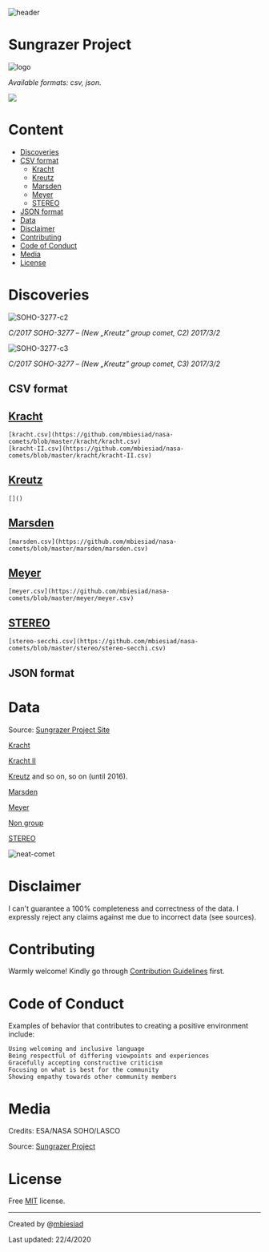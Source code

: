 ![header](https://github.com/mbiesiad/nasa-comets/blob/master/media/header.png)

# Sungrazer Project

![logo](https://github.com/mbiesiad/nasa-comets/blob/master/media/logo.png)


_Available formats: csv, json._

![](https://github.com/mbiesiad/nasa-comets/blob/master/media/kreutzmb-17-3-3-clipboard.png)

# Content

* [Discoveries](#discoveries)
* [CSV format](#csv-format)
    * [Kracht](#kracht)
    * [Kreutz](#kreutz)
    * [Marsden](#marsden)
    * [Meyer](#meyer)
    * [STEREO](#stereo)
* [JSON format](#json-format)
* [Data](#data)
* [Disclaimer](#disclaimer)
* [Contributing](#contributing)
* [Code of Conduct](#code-of-conduct)
* [Media](#media)
* [License](#license)

# Discoveries

![SOHO-3277-c2](https://github.com/mbiesiad/nasa-comets/blob/master/media/20170303_2212_c2_1024b.jpg)

_C/2017 SOHO-3277  –  (New „Kreutz” group comet, C2) 2017/3/2_

![SOHO-3277-c3](https://github.com/mbiesiad/nasa-comets/blob/master/media/20170303_1806_c3_1024.jpg)

_C/2017 SOHO-3277  –  (New „Kreutz” group comet, C3) 2017/3/2_

## CSV format

## [Kracht](https://github.com/mbiesiad/nasa-comets/tree/master/kracht)
    [kracht.csv](https://github.com/mbiesiad/nasa-comets/blob/master/kracht/kracht.csv)
    [kracht-II.csv](https://github.com/mbiesiad/nasa-comets/blob/master/kracht/kracht-II.csv)
## [Kreutz](https://github.com/mbiesiad/nasa-comets/tree/master/kreutz)
    []()
## [Marsden](https://github.com/mbiesiad/nasa-comets/tree/master/marsden)
    [marsden.csv](https://github.com/mbiesiad/nasa-comets/blob/master/marsden/marsden.csv)
## [Meyer](https://github.com/mbiesiad/nasa-comets/tree/master/meyer)
    [meyer.csv](https://github.com/mbiesiad/nasa-comets/blob/master/meyer/meyer.csv)
## [STEREO](https://github.com/mbiesiad/nasa-comets/tree/master/stereo)
    [stereo-secchi.csv](https://github.com/mbiesiad/nasa-comets/blob/master/stereo/stereo-secchi.csv)
    
## JSON format

# Data

Source: [Sungrazer Project Site](https://sungrazer.nrl.navy.mil/)

[Kracht](https://sungrazer.nrl.navy.mil/index.php?p=tables/comets_00O3)

[Kracht II](https://sungrazer.nrl.navy.mil/index.php?p=tables/comets_03R5)

[Kreutz](https://sungrazer.nrl.navy.mil/index.php?p=tables/comets_table_1996) and so on, so on (until 2016).

[Marsden](https://sungrazer.nrl.navy.mil/index.php?p=tables/comets_99U2)

[Meyer](https://sungrazer.nrl.navy.mil/index.php?p=tables/comets_97L2)

[Non group](https://sungrazer.nrl.navy.mil/index.php?p=tables/comets_other)

[STEREO](https://sungrazer.nrl.navy.mil/index.php?p=tables/comets_table_secchi)

![neat-comet](https://github.com/mbiesiad/nasa-comets/blob/master/media/neat-comet.png)

# Disclaimer

I can't guarantee a 100% completeness and correctness of the data. I expressly reject any claims against me due to incorrect data (see sources).

# Contributing

Warmly welcome! Kindly go through [Contribution Guidelines](CONTRIBUTING.md) first.

# Code of Conduct

Examples of behavior that contributes to creating a positive environment include:

    Using welcoming and inclusive language
    Being respectful of differing viewpoints and experiences
    Gracefully accepting constructive criticism
    Focusing on what is best for the community
    Showing empathy towards other community members
    
# Media

Credits: ESA/NASA SOHO/LASCO 

Source: [Sungrazer Project](https://sungrazer.nrl.navy.mil/)

# License
Free [MIT](LICENSE) license.

__________________________________________________

Created by @[mbiesiad](https://github.com/mbiesiad)

Last updated: 22/4/2020
